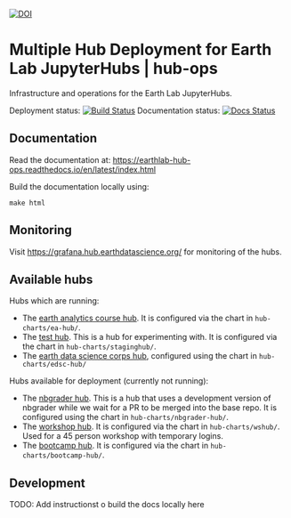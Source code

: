 [![DOI](https://zenodo.org/badge/136452806.svg)](https://zenodo.org/badge/latestdoi/136452806)

# Multiple Hub Deployment for Earth Lab JupyterHubs | hub-ops

Infrastructure and operations for the Earth Lab JupyterHubs.

Deployment status: [![Build Status](https://travis-ci.org/earthlab/hub-ops.svg?branch=master)](https://travis-ci.org/earthlab/hub-ops)
Documentation status: [![Docs Status](https://readthedocs.org/projects/earthlab-hub-ops/badge/?version=latest)](https://readthedocs.org/projects/earthlab-hub-ops/builds/)

## Documentation

Read the documentation at: https://earthlab-hub-ops.readthedocs.io/en/latest/index.html

Build the documentation locally using:

`make html`

## Monitoring

Visit https://grafana.hub.earthdatascience.org/ for monitoring of the hubs.


## Available hubs

Hubs which are running:
* The [earth analytics course hub](https://hub.earthdatascience.org/ea-hub/).
  It is configured via the chart in `hub-charts/ea-hub/`.
* The [test hub](https://hub.earthdatascience.org/staginghub/). This is a hub
  for experimenting with. It is configured via the chart in `hub-charts/staginghub/`.
* The [earth data science corps hub](https://hub.earthdatascience.org/edsc-hub/), configured using the chart in `hub-charts/edsc-hub/`

Hubs available for deployment (currently not running):

* The [nbgrader hub](https://hub.earthdatascience.org/nbgrader-hub). This is a
  hub that uses a development version of nbgrader while we wait for a PR to be
  merged into the base repo. It is configured using  the chart in
  `hub-charts/nbgrader-hub/`.
* The [workshop hub](https://hub.earthdatascience.org/wshub/). It is configured
  via the chart in `hub-charts/wshub/`. Used for a 45 person workshop with temporary logins.
* The [bootcamp hub](https://hub.earthdatascience.org/bootcamp-hub/).
    It is configured via the chart in `hub-charts/bootcamp-hub/`.


## Development

TODO: Add instructionst o build the docs locally here

